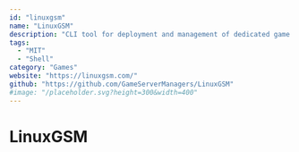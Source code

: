 ```yaml
---
id: "linuxgsm"
name: "LinuxGSM"
description: "CLI tool for deployment and management of dedicated game servers on Linux: more than 120 games are supported."
tags:
  - "MIT"
  - "Shell"
category: "Games"
website: "https://linuxgsm.com/"
github: "https://github.com/GameServerManagers/LinuxGSM"
#image: "/placeholder.svg?height=300&width=400"
---
```


# LinuxGSM
